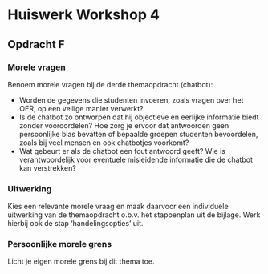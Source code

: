 # Huiswerk Workshop 4

## Opdracht F
### Morele vragen
Benoem morele vragen bij de derde themaopdracht  (chatbot):
- Worden de gegevens die studenten invoeren, zoals vragen over het OER, op een veilige manier verwerkt?
- Is de chatbot zo ontworpen dat hij objectieve en eerlijke informatie biedt zonder vooroordelen? Hoe zorg je ervoor dat antwoorden geen persoonlijke bias bevatten of bepaalde groepen studenten bevoordelen, zoals bij veel mensen en ook chatbotjes voorkomt?
- Wat gebeurt er als de chatbot een fout antwoord geeft? Wie is verantwoordelijk voor eventuele misleidende informatie die de chatbot kan verstrekken?

### Uitwerking
Kies een relevante morele vraag en maak daarvoor een
individuele uitwerking van de themaopdracht o.b.v. het
stappenplan uit de bijlage. Werk hierbij ook de stap
‘handelingsopties’ uit.

### Persoonlijke morele grens
Licht je eigen morele grens bij dit thema toe.

